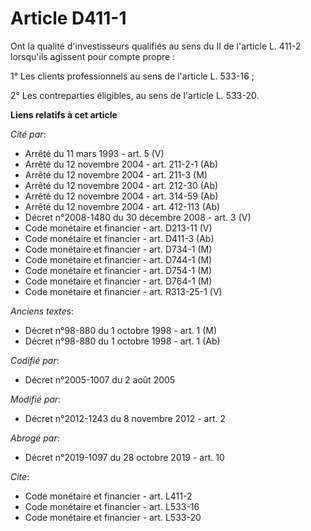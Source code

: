 # Article D411-1

Ont la qualité d'investisseurs qualifiés au sens du II de l'article L. 411-2 lorsqu'ils agissent pour compte propre : 

1° Les clients professionnels au sens de l'article L. 533-16 ; 

2° Les contreparties éligibles, au sens de l'article L. 533-20.

**Liens relatifs à cet article**

_Cité par_:

  - Arrêté du 11 mars 1993 - art. 5 (V)
  - Arrêté du 12 novembre 2004 - art. 211-2-1 (Ab)
  - Arrêté du 12 novembre 2004 - art. 211-3 (M)
  - Arrêté du 12 novembre 2004 - art. 212-30 (Ab)
  - Arrêté du 12 novembre 2004 - art. 314-59 (Ab)
  - Arrêté du 12 novembre 2004 - art. 412-113 (Ab)
  - Décret n°2008-1480 du 30 décembre 2008 - art. 3 (V)
  - Code monétaire et financier - art. D213-11 (V)
  - Code monétaire et financier - art. D411-3 (Ab)
  - Code monétaire et financier - art. D734-1 (M)
  - Code monétaire et financier - art. D744-1 (M)
  - Code monétaire et financier - art. D754-1 (M)
  - Code monétaire et financier - art. D764-1 (M)
  - Code monétaire et financier - art. R313-25-1 (V)

_Anciens textes_:

  - Décret n°98-880 du 1 octobre 1998 - art. 1 (M)
  - Décret n°98-880 du 1 octobre 1998 - art. 1 (Ab)

_Codifié par_:

  - Décret n°2005-1007 du 2 août 2005

_Modifié par_:

  - Décret n°2012-1243 du 8 novembre 2012 - art. 2

_Abrogé par_:

  - Décret n°2019-1097 du 28 octobre 2019 - art. 10

_Cite_:

  - Code monétaire et financier - art. L411-2
  - Code monétaire et financier - art. L533-16
  - Code monétaire et financier - art. L533-20
